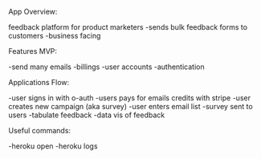 App Overview:

feedback platform for product marketers -sends bulk feedback forms to customers
-business facing

Features MVP:

-send many emails -billings -user accounts -authentication

Applications Flow:

-user signs in with o-auth -users pays for emails credits with stripe -user
creates new campaign (aka survey) -user enters email list -survey sent to users
-tabulate feedback -data vis of feedback

Useful commands:

-heroku open -heroku logs
